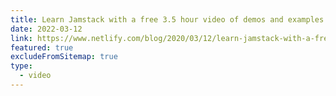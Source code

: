 ```yaml
---
title: Learn Jamstack with a free 3.5 hour video of demos and examples
date: 2022-03-12
link: https://www.netlify.com/blog/2020/03/12/learn-jamstack-with-a-free-3.5-hour-video-of-demos-and-examples/?utm_source=jamstackorg&utm_medium=fcc-video-pnh&utm_campaign=devex
featured: true
excludeFromSitemap: true
type:
  - video
---
```

